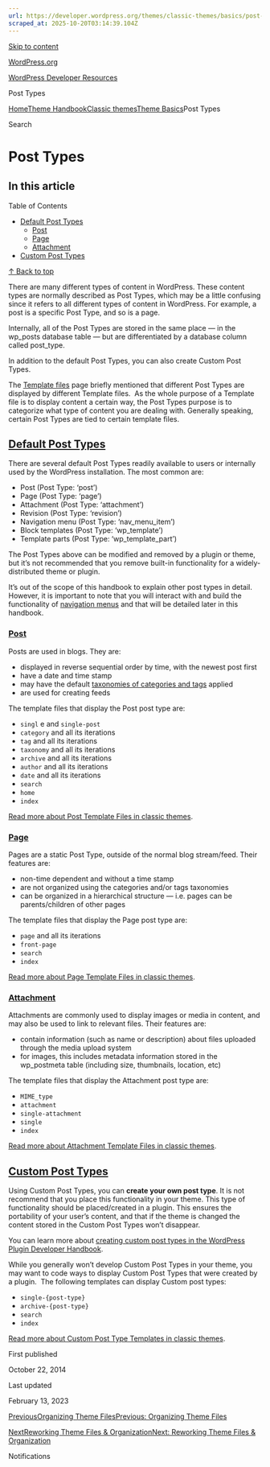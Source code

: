 ```yaml
---
url: https://developer.wordpress.org/themes/classic-themes/basics/post-types
scraped_at: 2025-10-20T03:14:39.104Z
---
```


[Skip to content](https://developer.wordpress.org/themes/classic-themes/basics/post-types/#wp--skip-link--target)

[WordPress.org](https://wordpress.org/)

[WordPress Developer Resources](https://developer.wordpress.org/)

Post Types


[Home](https://developer.wordpress.org/)[Theme Handbook](https://developer.wordpress.org/themes/)[Classic themes](https://developer.wordpress.org/themes/classic-themes/)[Theme Basics](https://developer.wordpress.org/themes/classic-themes/basics/)Post Types

Search

# Post Types

## In this article

Table of Contents

- [Default Post Types](https://developer.wordpress.org/themes/classic-themes/basics/post-types/#default-post-types)
  - [Post](https://developer.wordpress.org/themes/classic-themes/basics/post-types/#post)
  - [Page](https://developer.wordpress.org/themes/classic-themes/basics/post-types/#page-2)
  - [Attachment](https://developer.wordpress.org/themes/classic-themes/basics/post-types/#attachment)
- [Custom Post Types](https://developer.wordpress.org/themes/classic-themes/basics/post-types/#custom-post-types)

[↑ Back to top](https://developer.wordpress.org/themes/classic-themes/basics/post-types/#wp--skip-link--target)

There are many different types of content in WordPress. These content types are normally described as Post Types, which may be a little confusing since it refers to all different types of content in WordPress. For example, a post is a specific Post Type, and so is a page.

Internally, all of the Post Types are stored in the same place — in the wp\_posts database table — but are differentiated by a database column called post\_type.

In addition to the default Post Types, you can also create Custom Post Types.

The [Template files](https://developer.wordpress.org/themes/basics/template-files/) page briefly mentioned that different Post Types are displayed by different Template files.  As the whole purpose of a Template file is to display content a certain way, the Post Types purpose is to categorize what type of content you are dealing with. Generally speaking, certain Post Types are tied to certain template files.

## [Default Post Types](https://developer.wordpress.org/themes/classic-themes/basics/post-types/\#default-post-types)

There are several default Post Types readily available to users or internally used by the WordPress installation. The most common are:

- Post (Post Type: ‘post’)
- Page (Post Type: ‘page’)
- Attachment (Post Type: ‘attachment’)
- Revision (Post Type: ‘revision’)
- Navigation menu (Post Type: ‘nav\_menu\_item’)
- Block templates (Post Type: ‘wp\_template’)
- Template parts (Post Type: ‘wp\_template\_part’)

The Post Types above can be modified and removed by a plugin or theme, but it’s not recommended that you remove built-in functionality for a widely-distributed theme or plugin.

It’s out of the scope of this handbook to explain other post types in detail. However, it is important to note that you will interact with and build the functionality of [navigation menus](https://developer.wordpress.org/themes/functionality/navigation-menus/) and that will be detailed later in this handbook.

### [Post](https://developer.wordpress.org/themes/classic-themes/basics/post-types/\#post)

Posts are used in blogs. They are:

- displayed in reverse sequential order by time, with the newest post first
- have a date and time stamp
- may have the default [taxonomies of categories and tags](https://developer.wordpress.org/themes/functionality/categories-tags-custom-taxonomies/) applied
- are used for creating feeds

The template files that display the Post post type are:

- `singl` e and `single-post`
- `category` and all its iterations
- `tag` and all its iterations
- `taxonomy` and all its iterations
- `archive` and all its iterations
- `author` and all its iterations
- `date` and all its iterations
- `search`
- `home`
- `index`

[Read more about Post Template Files in classic themes](https://developer.wordpress.org/themes/template-files-section/post-template-files/).

### [Page](https://developer.wordpress.org/themes/classic-themes/basics/post-types/\#page-2)

Pages are a static Post Type, outside of the normal blog stream/feed. Their features are:

- non-time dependent and without a time stamp
- are not organized using the categories and/or tags taxonomies
- can be organized in a hierarchical structure — i.e. pages can be parents/children of other pages

The template files that display the Page post type are:

- `page` and all its iterations
- `front-page`
- `search`
- `index`

[Read more about Page Template Files in classic themes](https://developer.wordpress.org/themes/template-files-section/page-template-files/).

### [Attachment](https://developer.wordpress.org/themes/classic-themes/basics/post-types/\#attachment)

Attachments are commonly used to display images or media in content, and may also be used to link to relevant files. Their features are:

- contain information (such as name or description) about files uploaded through the media upload system
- for images, this includes metadata information stored in the wp\_postmeta table (including size, thumbnails, location, etc)

The template files that display the Attachment post type are:

- `MIME_type`
- `attachment`
- `single-attachment`
- `single`
- `index`

[Read more about Attachment Template Files in classic themes](https://developer.wordpress.org/themes/template-files-section/attachment-template-files/).

## [Custom Post Types](https://developer.wordpress.org/themes/classic-themes/basics/post-types/\#custom-post-types)

Using Custom Post Types, you can **create your own post type**. It is not recommend that you place this functionality in your theme. This type of functionality should be placed/created in a plugin. This ensures the portability of your user’s content, and that if the theme is changed the content stored in the Custom Post Types won’t disappear.

You can learn more about [creating custom post types in the WordPress Plugin Developer Handbook](https://developer.wordpress.org/plugins/post-types/registering-custom-post-types/).

While you generally won’t develop Custom Post Types in your theme, you may want to code ways to display Custom Post Types that were created by a plugin.  The following templates can display Custom post types:

- `single-{post-type}`
- `archive-{post-type}`
- `search`
- `index`

[Read more about Custom Post Type Templates in classic themes](https://developer.wordpress.org/themes/template-files-section/custom-post-type-template-files/).

First published

October 22, 2014

Last updated

February 13, 2023

[PreviousOrganizing Theme FilesPrevious: Organizing Theme Files](https://developer.wordpress.org/themes/classic-themes/basics/organizing-theme-files/)

[NextReworking Theme Files & OrganizationNext: Reworking Theme Files & Organization](https://developer.wordpress.org/themes/classic-themes/basics/reworking-theme-files-organization/)

Notifications